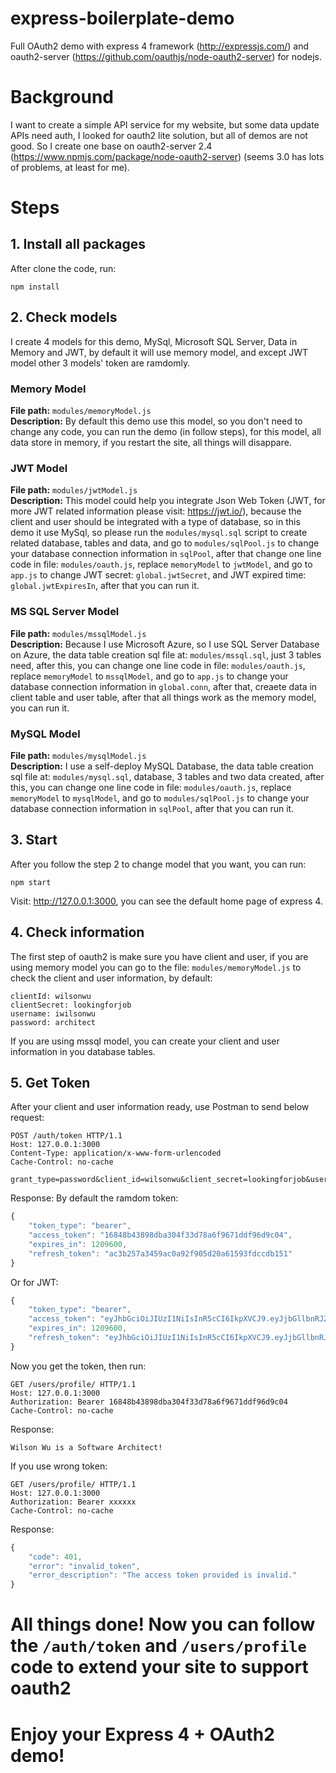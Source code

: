 # express-boilerplate-demo
Full OAuth2 demo with express 4 framework (http://expressjs.com/) and oauth2-server (https://github.com/oauthjs/node-oauth2-server) for nodejs.

# Background
I want to create a simple API service for my website, but some data update APIs need auth, I looked for oauth2 lite solution, but all of demos are not good. So I create one base on oauth2-server 2.4 (https://www.npmjs.com/package/node-oauth2-server) (seems 3.0 has lots of problems, at least for me).

# Steps
## 1. Install all packages
After clone the code, run:
```
npm install
```
## 2. Check models
I create 4 models for this demo, MySql, Microsoft SQL Server, Data in Memory and JWT, by default it will use memory model, and except JWT model other 3 models' token are ramdomly.

### Memory Model
**File path:** ```modules/memoryModel.js```  
**Description:** By default this demo use this model, so you don't need to change any code, you can run the demo (in follow steps), for this model, all data store in memory, if you restart the site, all things will disappare.
### JWT Model
**File path:** ```modules/jwtModel.js```  
**Description:** This model could help you integrate Json Web Token (JWT, for more JWT related information please visit: https://jwt.io/), because the client and user should be integrated with a type of database, so in this demo it use MySql, so please run the ```modules/mysql.sql``` script to create related database, tables and data, and go to ```modules/sqlPool.js``` to change your database connection information in ```sqlPool```, after that change one line code in file: ```modules/oauth.js```, replace ```memoryModel``` to ```jwtModel```, and go to ```app.js``` to change JWT secret: ```global.jwtSecret```, and JWT expired time: ```global.jwtExpiresIn```, after that you can run it.
### MS SQL Server Model
**File path:** ```modules/mssqlModel.js```  
**Description:** Because I use Microsoft Azure, so I use SQL Server Database on Azure, the data table creation sql file at: ```modules/mssql.sql```, just 3 tables need, after this, you can change one line code in file: ```modules/oauth.js```, replace ```memoryModel``` to ```mssqlModel```, and go to ```app.js``` to change your database connection information in ```global.conn```, after that, creaete data in client table and user table, after that all things work as the memory model, you can run it.
### MySQL Model
**File path:** ```modules/mysqlModel.js```  
**Description:** I use a self-deploy MySQL Database, the data table creation sql file at: ```modules/mysql.sql```, database, 3 tables and two data created, after this, you can change one line code in file: ```modules/oauth.js```, replace ```memoryModel``` to ```mysqlModel```, and go to ```modules/sqlPool.js``` to change your database connection information in ```sqlPool```, after that you can run it.

## 3. Start
After you follow the step 2 to change model that you want, you can run:
```
npm start
```
Visit: http://127.0.0.1:3000, you can see the default home page of express 4.
## 4. Check information
The first step of oauth2 is make sure you have client and user, if you are using memory model you can go to the file: ```modules/memoryModel.js``` to check the client and user information, by default:
```
clientId: wilsonwu
clientSecret: lookingforjob
username: iwilsonwu
password: architect
```
If you are using mssql model, you can create your client and user information in you database tables.
## 5. Get Token
After your client and user information ready, use Postman to send below request:
```
POST /auth/token HTTP/1.1
Host: 127.0.0.1:3000
Content-Type: application/x-www-form-urlencoded
Cache-Control: no-cache

grant_type=password&client_id=wilsonwu&client_secret=lookingforjob&username=iwilsonwu&password=architect
```
Response:
By default the ramdom token:
```js
{
    "token_type": "bearer",
    "access_token": "16848b43898dba304f33d78a6f9671ddf96d9c04",
    "expires_in": 1209600,
    "refresh_token": "ac3b257a3459ac0a92f905d20a61593fdccdb151"
}
```
Or for JWT:
```js
{
    "token_type": "bearer",
    "access_token": "eyJhbGciOiJIUzI1NiIsInR5cCI6IkpXVCJ9.eyJjbGllbnRJZCI6Im5hbWVhcGkiLCJ1c2VySWQiOjEsImlhdCI6MTU0OTk4ODM0NywiZXhwIjoxNTUxMjg0MzQ3fQ.aBLwpH0SEwk3HaVuWb_bDxx9nvpknpghH5jHyrTNkVA",
    "expires_in": 1209600,
    "refresh_token": "eyJhbGciOiJIUzI1NiIsInR5cCI6IkpXVCJ9.eyJjbGllbnRJZCI6Im5hbWVhcGkiLCJ1c2VySWQiOjEsImlhdCI6MTU0OTk4ODM0NywiZXhwIjoxNTUxMjg0MzQ3fQ.aBLwpH0SEwk3HaVuWb_bDxx9nvpknpghH5jHyrTNkVA"
}
```
Now you get the token, then run:
```
GET /users/profile/ HTTP/1.1
Host: 127.0.0.1:3000
Authorization: Bearer 16848b43898dba304f33d78a6f9671ddf96d9c04
Cache-Control: no-cache
```
Response:
```
Wilson Wu is a Software Architect!
```
If you use wrong token:
```
GET /users/profile/ HTTP/1.1
Host: 127.0.0.1:3000
Authorization: Bearer xxxxxx
Cache-Control: no-cache
```
Response:
```js
{
    "code": 401,
    "error": "invalid_token",
    "error_description": "The access token provided is invalid."
}
```
# All things done! Now you can follow the ```/auth/token``` and ```/users/profile``` code to extend your site to support oauth2
# Enjoy your Express 4 + OAuth2 demo!
